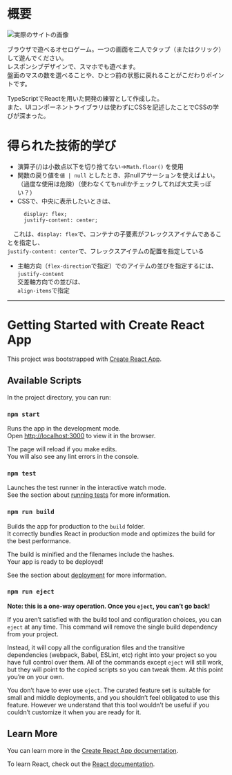# 概要

![実際のサイトの画像]("https://github.com/haru960197/React.ts-Othello/assets/124692504/d6c0f612-436c-466b-9ecf-fce1708a1736)

ブラウザで遊べるオセロゲーム。一つの画面を二人でタップ（またはクリック）して遊んでください。  
レスポンシブデザインで、スマホでも遊べます。  
盤面のマスの数を選べることや、ひとつ前の状態に戻れることがこだわりポイントです。

TypeScriptでReactを用いた開発の練習として作成した。  
また、UIコンポーネントライブラリは使わずにCSSを記述したことでCSSの学びが深まった。

# 得られた技術的学び

- 演算子(/)は小数点以下を切り捨てない→`Math.floor()` を使用
- 関数の戻り値を`値 | null` としたとき、非nullアサーションを使えばよい。（過度な使用は危険）（使わなくてもnullかチェックしてれば大丈夫っぽい？）
- CSSで、中央に表示したいときは、
  ```
	display: flex;
	justify-content: center;
  ```
　これは、`display: flex`で、コンテナの子要素がフレックスアイテムであることを指定し、  
 `justify-content: center`で、フレックスアイテムの配置を指定している
- 主軸方向（`flex-direction`で指定）でのアイテムの並びを指定するには、
  `justify-content`  
  交差軸方向での並びは、  
  `align-items`で指定

***

# Getting Started with Create React App

This project was bootstrapped with [Create React App](https://github.com/facebook/create-react-app).

## Available Scripts

In the project directory, you can run:

### `npm start`

Runs the app in the development mode.\
Open [http://localhost:3000](http://localhost:3000) to view it in the browser.

The page will reload if you make edits.\
You will also see any lint errors in the console.

### `npm test`

Launches the test runner in the interactive watch mode.\
See the section about [running tests](https://facebook.github.io/create-react-app/docs/running-tests) for more information.

### `npm run build`

Builds the app for production to the `build` folder.\
It correctly bundles React in production mode and optimizes the build for the best performance.

The build is minified and the filenames include the hashes.\
Your app is ready to be deployed!

See the section about [deployment](https://facebook.github.io/create-react-app/docs/deployment) for more information.

### `npm run eject`

**Note: this is a one-way operation. Once you `eject`, you can’t go back!**

If you aren’t satisfied with the build tool and configuration choices, you can `eject` at any time. This command will remove the single build dependency from your project.

Instead, it will copy all the configuration files and the transitive dependencies (webpack, Babel, ESLint, etc) right into your project so you have full control over them. All of the commands except `eject` will still work, but they will point to the copied scripts so you can tweak them. At this point you’re on your own.

You don’t have to ever use `eject`. The curated feature set is suitable for small and middle deployments, and you shouldn’t feel obligated to use this feature. However we understand that this tool wouldn’t be useful if you couldn’t customize it when you are ready for it.

## Learn More

You can learn more in the [Create React App documentation](https://facebook.github.io/create-react-app/docs/getting-started).

To learn React, check out the [React documentation](https://reactjs.org/).

